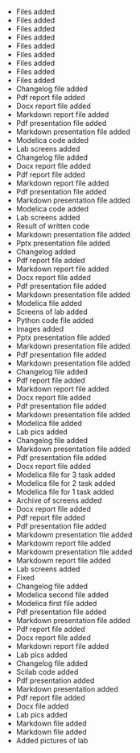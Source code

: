 - Files added
- Files added
- Files added
- Files added
- Files added
- Files added
- Files added
- Files added
- Files added
- Changelog file added
- Pdf report file added
- Docx report file added
- Markdown report file added
- Pdf presentation file added
- Markdown presentation file added
- Modelica code added
- Lab screens added
- Changelog file added
- Docx report file added
- Pdf report file added
- Markdown report file added
- Pdf presentation file added
- Markdown presentation file added
- Modelica code added
- Lab screens added
- Result of written code
- Markdown presentation file added
- Pptx presentation file added
- Changelog added
- Pdf report file added
- Markdown report file added
- Docx report file added
- Pdf presentation file added
- Markdown presentation file added
- Modelica file added
- Screens of lab added
- Python code file added
- Images added
- Pptx presentation file added
- Markdown presentation file added
- Pdf presentation file added
- Markdown presentation file added
- Changelog file added
- Pdf report file added
- Markdown report file added
- Docx report file added
- Pdf presentation file added
- Markdown presentation file added
- Modelica file added
- Lab pics added
- Changelog file added
- Markdown presentation file added
- Pdf presentation file added
- Docx report file added
- Modelica file for 3 task added
- Modelica file for 2 task added
- Modelica file for 1 task added
- Archive of screens added
- Docx report file added
- Pdf report file added
- Pdf presentation file added
- Markdowm presentation file added
- Markdowm report file added
- Markdowm presentation file added
- Markdowm report file added
- Lab screens added
- Fixed
- Changelog file added
- Modelica second file added
- Modelica first file added
- Pdf presentation file added
- Markdown presentation file added
- Pdf report file added
- Docx report file added
- Markdown report file added
- Lab pics added
- Changelog file added
- Scilab code added
- Pdf presentation added
- Markdown presentation added
- Pdf report file added
- Docx file added
- Lab pics added
- Markdown file added
- Markdown file added
- Added pictures of lab
